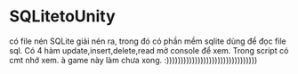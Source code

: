 # SQLitetoUnity
có file nén SQLite giải nén ra, trong đó có phần mềm sqlite dùng để đọc file sql.
Có 4 hàm update,insert,delete,read mở console để xem.
Trong script có cmt nhớ xem.
à game này làm chưa xong.
:))))))))))))))))))))))))))))))))
